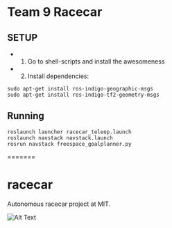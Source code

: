 Team 9 Racecar
=======
SETUP
-------
- 1) Go to shell-scripts and install the awesomeness
- 2) Install dependencies:
```
sudo apt-get install ros-indigo-geographic-msgs
sudo apt-get install ros-indigo-tf2-geometry-msgs
```

Running
-------
```
roslaunch launcher racecar_teleop.launch
roslaunch navstack navstack.launch
rosrun navstack freespace_goalplanner.py
```
=======
# racecar
Autonomous racecar project at MIT.

![Alt Text](https://github.com/loc-trinh/racecar/tree/master/img/vision.gif)

